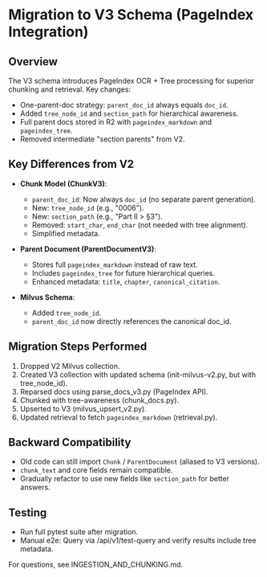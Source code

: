 # Migration to V3 Schema (PageIndex Integration)

## Overview
The V3 schema introduces PageIndex OCR + Tree processing for superior chunking and retrieval. Key changes:
- One-parent-doc strategy: `parent_doc_id` always equals `doc_id`.
- Added `tree_node_id` and `section_path` for hierarchical awareness.
- Full parent docs stored in R2 with `pageindex_markdown` and `pageindex_tree`.
- Removed intermediate "section parents" from V2.

## Key Differences from V2
- **Chunk Model (ChunkV3)**:
  - `parent_doc_id`: Now always `doc_id` (no separate parent generation).
  - New: `tree_node_id` (e.g., "0006").
  - New: `section_path` (e.g., "Part II > §3").
  - Removed: `start_char`, `end_char` (not needed with tree alignment).
  - Simplified metadata.

- **Parent Document (ParentDocumentV3)**:
  - Stores full `pageindex_markdown` instead of raw text.
  - Includes `pageindex_tree` for future hierarchical queries.
  - Enhanced metadata: `title`, `chapter`, `canonical_citation`.

- **Milvus Schema**:
  - Added `tree_node_id`.
  - `parent_doc_id` now directly references the canonical doc_id.

## Migration Steps Performed
1. Dropped V2 Milvus collection.
2. Created V3 collection with updated schema (init-milvus-v2.py, but with tree_node_id).
3. Reparsed docs using parse_docs_v3.py (PageIndex API).
4. Chunked with tree-awareness (chunk_docs.py).
5. Upserted to V3 (milvus_upsert_v2.py).
6. Updated retrieval to fetch `pageindex_markdown` (retrieval.py).

## Backward Compatibility
- Old code can still import `Chunk` / `ParentDocument` (aliased to V3 versions).
- `chunk_text` and core fields remain compatible.
- Gradually refactor to use new fields like `section_path` for better answers.

## Testing
- Run full pytest suite after migration.
- Manual e2e: Query via /api/v1/test-query and verify results include tree metadata.

For questions, see INGESTION_AND_CHUNKING.md.

